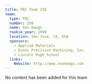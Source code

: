 ```yaml
---
title: FRC Team 258
team:
  type: FRC
  number: 258
  name: Sea Dawgs
  rookie_year: 1999
  location: San Jose, CA, USA
  sponsors:
    - Applied Materials
    - Evans Precision Machining, Inc.
    - Lincoln High School
  links:
    Website: http://www.seadawgs.com
---
```

No content has been added for this team